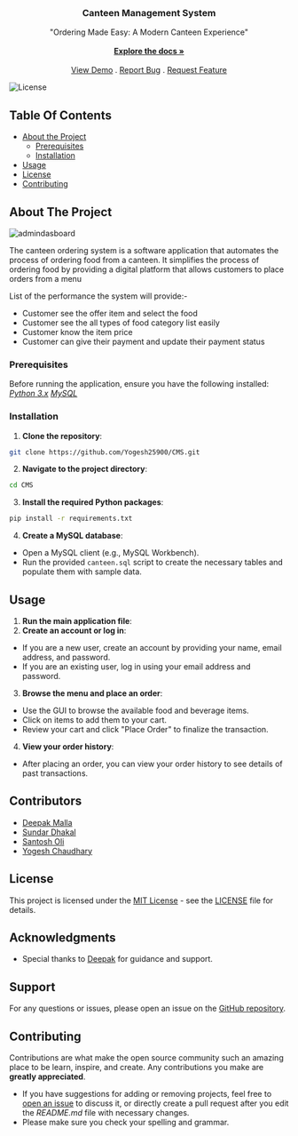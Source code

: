 
<br/>
<p align="center">
  <a href="https://github.com/Boombam258/STD4008CEM-35D-CMS/>
    <img src="![logo](https://github.com/Boombam258/STD4008CEM-35D-CMS/assets/151710577/567cdbe3-c374-4558-a177-d7306b9cf29e)" alt="Logo" width="80" height="80">
  </a>

  <h3 align="center">Canteen Management System</h3>

  <p align="center">
"Ordering Made Easy: A Modern Canteen Experience"    
<br/>
    <br/>
    <a href="https://github.com/ShaanCoding/ReadME-Generator"><strong>Explore the docs »</strong></a>
    <br/>
    <br/>
    <a href="https://github.com/ShaanCoding/ReadME-Generator">View Demo</a>
    .
    <a href="https://github.com/Boombam258/ST4008CEM-35D-CMS/issues">Report Bug</a>
    .
    <a href="https://github.com/Boombam258/ST4008CEM-35D-CMS/pulls">Request Feature</a>
  </p>
</p>

 ![License](https://img.shields.io/github/license/ShaanCoding/ReadME-Generator)

## Table Of Contents

* [About the Project](#about-the-project)
  * [Prerequisites](#prerequisites)
  * [Installation](#installation)
* [Usage](#usage)
* [License](#license)
* [Contributing](#contributing)


## About The Project

![admindasboard](https://github.com/Yogesh25900/CMS/assets/151710577/955de95e-7e1a-460f-aca9-1baff40b4220)


The canteen ordering system is a software application that automates the process of ordering food from a canteen. It simplifies the process of ordering food by providing a digital platform that allows customers to place orders from a menu

List of the performance the system will provide:-

* Customer see the offer item and select the food
* Customer see the all types of food category list easily
* Customer know the item price
* Customer can give their payment and update their payment status



### Prerequisites

Before running the application, ensure you have the following installed:
[*Python 3.x*](https://www.python.org/downloads/)
[*MySQL*](https://dev.mysql.com/downloads/mysql/)


### Installation

1. **Clone the repository**: 
```sh
git clone https://github.com/Yogesh25900/CMS.git
```



2. **Navigate to the project directory**: 
```sh
cd CMS
```

3. **Install the required Python packages**: 
```sh
pip install -r requirements.txt
```
4. **Create a MySQL database**: 
- Open a MySQL client (e.g., MySQL Workbench).
- Run the provided `canteen.sql` script to create the necessary tables and populate them with sample data.

## Usage

1. **Run the main application file**: 
2. **Create an account or log in**: 
- If you are a new user, create an account by providing your name, email address, and password.
- If you are an existing user, log in using your email address and password.
3. **Browse the menu and place an order**: 
- Use the GUI to browse the available food and beverage items.
- Click on items to add them to your cart.
- Review your cart and click "Place Order" to finalize the transaction.
4. **View your order history**: 
- After placing an order, you can view your order history to see details of past transactions.


## Contributors

-  [Deepak Malla](https://github.com/Deepakmalla7)
-  [Sundar Dhakal](https://github.com/dhakalsundar)
-  [Santosh Oli ]( https://github.com/santosholi123)
-  [Yogesh Chaudhary](https://github.com/Yogesh)


## License

This project is licensed under the [MIT License](LICENSE) - see the [LICENSE](LICENSE) file for details.


## Acknowledgments

- Special thanks to [Deepak](https://github.com/Deepakmalla7) for guidance and support.

## Support

For any questions or issues, please open an issue on the [GitHub repository](https://github.com/Yogesh2590/CMS/issues/).

## Contributing

Contributions are what make the open source community such an amazing place to be learn, inspire, and create. Any contributions you make are **greatly appreciated**.
* If you have suggestions for adding or removing projects, feel free to [open an issue](https://github.com/Yogesh25900/CMS/issues/new) to discuss it, or directly create a pull request after you edit the *README.md* file with necessary changes.
* Please make sure you check your spelling and grammar.



